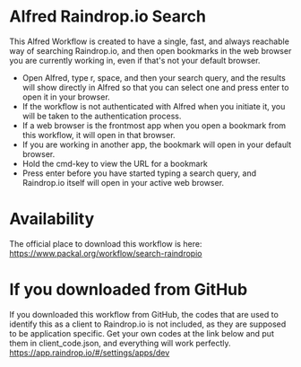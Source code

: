 # Alfred Raindrop.io Search
This Alfred Workflow is created to have a single, fast, and always reachable way of searching Raindrop.io, and then open bookmarks in the web browser you are currently working in, even if that's not your default browser.

- Open Alfred, type r, space, and then your search query, and the results will show directly in Alfred so that you can select one and press enter to open it in your browser.
- If the workflow is not authenticated with Alfred when you initiate it, you will be taken to the authentication process.
- If a web browser is the frontmost app when you open a bookmark from this workflow, it will open in that browser.
- If you are working in another app, the bookmark will open in your default browser.
- Hold the cmd-key to view the URL for a bookmark
- Press enter before you have started typing a search query, and Raindrop.io itself will open in your active web browser.

# Availability
The official place to download this workflow is here:
https://www.packal.org/workflow/search-raindropio

# If you downloaded from GitHub
If you downloaded this workflow from GitHub, the codes that are used to identify this as a client to Raindrop.io is not included, as they are supposed to be application specific.
Get your own codes at the link below and put them in client_code.json, and everything will work perfectly.
https://app.raindrop.io/#/settings/apps/dev